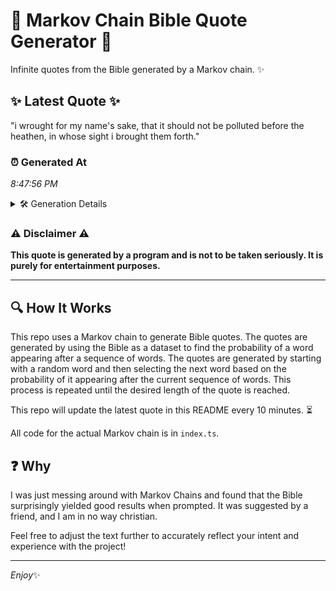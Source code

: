 # 📖 Markov Chain Bible Quote Generator 📖

Infinite quotes from the Bible generated by a Markov chain. ✨

## ✨ Latest Quote ✨
"i wrought for my name's sake, that it should not be polluted before the heathen, in whose sight i brought them forth."

### ⏰ Generated At
*8:47:56 PM*

<details>
    <summary>🛠️ Generation Details</summary>
    <p>
        <strong>🌱 Seed:</strong> i<br>
        <strong>🔄 Iterations:</strong> 21<br>
        <strong>📜 Context History:</strong><br>[ i ]: wrought<br>[ i, wrought ]: for<br>[ i, wrought, for ]: my<br>[ i, wrought, for, my ]: name's<br>[ i, wrought, for, my, name's ]: sake,<br>[ i, wrought, for, my, name's, sake, ]: that<br>[ wrought, for, my, name's, sake,, that ]: it<br>[ for, my, name's, sake,, that, it ]: should<br>[ my, name's, sake,, that, it, should ]: not<br>[ name's, sake,, that, it, should, not ]: be<br>[ sake,, that, it, should, not, be ]: polluted<br>[ that, it, should, not, be, polluted ]: before<br>[ it, should, not, be, polluted, before ]: the<br>[ should, not, be, polluted, before, the ]: heathen,<br>[ not, be, polluted, before, the, heathen, ]: in<br>[ be, polluted, before, the, heathen,, in ]: whose<br>[ polluted, before, the, heathen,, in, whose ]: sight<br>[ before, the, heathen,, in, whose, sight ]: i<br>[ the, heathen,, in, whose, sight, i ]: brought<br>[ heathen,, in, whose, sight, i, brought ]: them<br>[ in, whose, sight, i, brought, them ]: forth.<br>
    </p>
</details>

### ⚠️ Disclaimer ⚠️
**This quote is generated by a program and is not to be taken seriously. It is purely for entertainment purposes.**

---

## 🔍 How It Works

This repo uses a Markov chain to generate Bible quotes. The quotes are generated by using the Bible as a dataset to find the probability of a word appearing after a sequence of words. The quotes are generated by starting with a random word and then selecting the next word based on the probability of it appearing after the current sequence of words. This process is repeated until the desired length of the quote is reached.

This repo will update the latest quote in this README every 10 minutes. ⏳

All code for the actual Markov chain is in `index.ts`.

## ❓ Why

I was just messing around with Markov Chains and found that the Bible surprisingly yielded good results when prompted. 
It was suggested by a friend, and I am in no way christian.

Feel free to adjust the text further to accurately reflect your intent and experience with the project!

---

*Enjoy*✨
